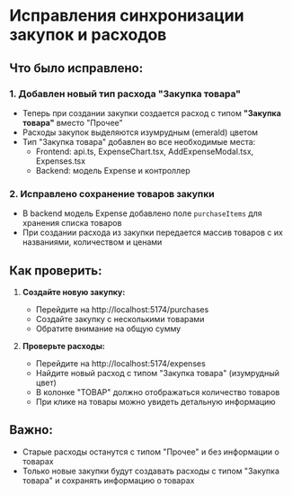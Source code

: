 # Исправления синхронизации закупок и расходов

## Что было исправлено:

### 1. Добавлен новый тип расхода "Закупка товара"
- Теперь при создании закупки создается расход с типом **"Закупка товара"** вместо "Прочее"
- Расходы закупок выделяются изумрудным (emerald) цветом
- Тип "Закупка товара" добавлен во все необходимые места:
  - Frontend: api.ts, ExpenseChart.tsx, AddExpenseModal.tsx, Expenses.tsx
  - Backend: модель Expense и контроллер

### 2. Исправлено сохранение товаров закупки
- В backend модель Expense добавлено поле `purchaseItems` для хранения списка товаров
- При создании расхода из закупки передается массив товаров с их названиями, количеством и ценами

## Как проверить:

1. **Создайте новую закупку:**
   - Перейдите на http://localhost:5174/purchases
   - Создайте закупку с несколькими товарами
   - Обратите внимание на общую сумму

2. **Проверьте расходы:**
   - Перейдите на http://localhost:5174/expenses
   - Найдите новый расход с типом "Закупка товара" (изумрудный цвет)
   - В колонке "ТОВАР" должно отображаться количество товаров
   - При клике на товары можно увидеть детальную информацию

## Важно:
- Старые расходы останутся с типом "Прочее" и без информации о товарах
- Только новые закупки будут создавать расходы с типом "Закупка товара" и сохранять информацию о товарах 